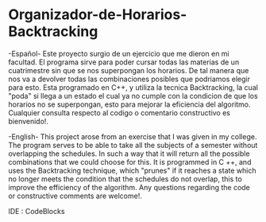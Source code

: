 # Organizador-de-Horarios-Backtracking
-Español- Este proyecto surgio de un ejercicio que me dieron en mi facultad. El programa sirve para poder cursar todas las materias de un cuatrimestre sin que se nos superpongan los horarios. De tal manera que nos va a devolver todas las combinaciones posibles que podriamos elegir para esto. Esta programado en C++, y utiliza la tecnica Backtracking, la cual "poda" si llega a un estado el cual ya no cumple con la condicion de que los horarios no se superpongan, esto para mejorar la eficiencia del algoritmo. Cualquier consulta respecto al codigo o comentario constructivo es bienvenido!.

-English- This project arose from an exercise that I was given in my college. The program serves to be able to take all the subjects of a semester without overlapping the schedules. In such a way that it will return all the possible combinations that we could choose for this. It is programmed in C ++, and uses the Backtracking technique, which "prunes" if it reaches a state which no longer meets the condition that the schedules do not overlap, this to improve the efficiency of the algorithm. Any questions regarding the code or constructive comments are welcome!.

IDE : CodeBlocks
